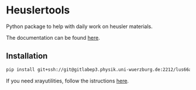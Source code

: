 # Heuslertools

Python package to help with daily work on heusler materials.

The documentation can be found [here](cdnep3.physik.uni-wuerzburg.de/heuslertools).

## Installation

``` bash
pip install git+ssh://git@gitlabep3.physik.uni-wuerzburg.de:2212/lus66ad/heuslertools.git
```

If you need xrayutilities, follow the istructions [here](https://xrayutilities.sourceforge.io/).
